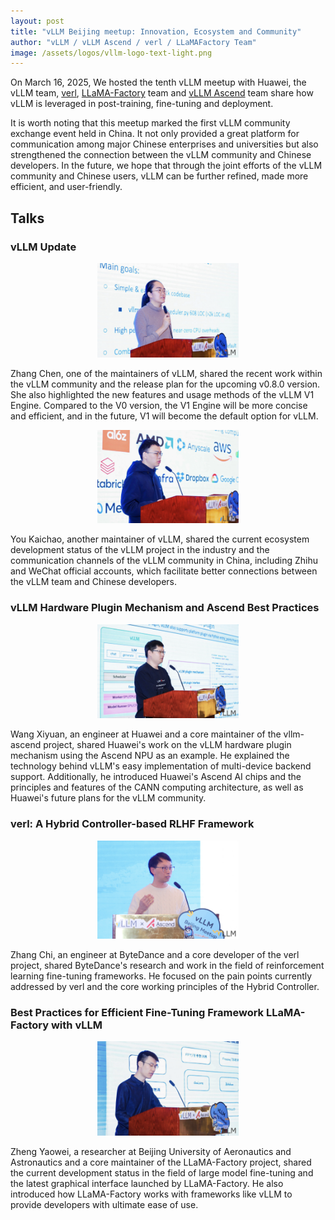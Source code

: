 ```yaml
---
layout: post
title: "vLLM Beijing meetup: Innovation, Ecosystem and Community"
author: "vLLM / vLLM Ascend / verl / LLaMAFactory Team"
image: /assets/logos/vllm-logo-text-light.png
---
```


On March 16, 2025, We hosted the tenth vLLM meetup with Huawei, the vLLM team, [verl](https://github.com/volcengine/verl), [LLaMA-Factory](https://github.com/hiyouga/LLaMA-Factory) team and [vLLM Ascend](https://github.com/vllm-project/vllm-ascend) team share how vLLM is leveraged in post-training, fine-tuning and deployment.

It is worth noting that this meetup marked the first vLLM community exchange event held in China. It not only provided a great platform for communication among major Chinese enterprises and universities but also strengthened the connection between the vLLM community and Chinese developers. In the future, we hope that through the joint efforts of the vLLM community and Chinese users, vLLM can be further refined, made more efficient, and user-friendly.

## Talks

### vLLM Update

<p align="center">
    <picture>
    <img src="/assets/figures/vllm-2025-beijing-meetup/1.png" width="45%">
    </picture>
</p>

Zhang Chen, one of the maintainers of vLLM, shared the recent work within the vLLM community and the release plan for the upcoming v0.8.0 version. She also highlighted the new features and usage methods of the vLLM V1 Engine. Compared to the V0 version, the V1 Engine will be more concise and efficient, and in the future, V1 will become the default option for vLLM.

<p align="center">
    <picture>
    <img src="/assets/figures/vllm-2025-beijing-meetup/2.png" width="45%">
    </picture>
</p>

You Kaichao, another maintainer of vLLM, shared the current ecosystem development status of the vLLM project in the industry and the communication channels of the vLLM community in China, including Zhihu and WeChat official accounts, which facilitate better connections between the vLLM team and Chinese developers.

### vLLM Hardware Plugin Mechanism and Ascend Best Practices

<p align="center">
    <picture>
    <img src="/assets/figures/vllm-2025-beijing-meetup/3.png" width="45%">
    </picture>
</p>

Wang Xiyuan, an engineer at Huawei and a core maintainer of the vllm-ascend project, shared Huawei's work on the vLLM hardware plugin mechanism using the Ascend NPU as an example. He explained the technology behind vLLM's easy implementation of multi-device backend support. Additionally, he introduced Huawei's Ascend AI chips and the principles and features of the CANN computing architecture, as well as Huawei's future plans for the vLLM community.

### verl: A Hybrid Controller-based RLHF Framework

<p align="center">
    <picture>
    <img src="/assets/figures/vllm-2025-beijing-meetup/4.png" width="45%">
    </picture>
</p>

Zhang Chi, an engineer at ByteDance and a core developer of the verl project, shared ByteDance's research and work in the field of reinforcement learning fine-tuning frameworks. He focused on the pain points currently addressed by verl and the core working principles of the Hybrid Controller.

### Best Practices for Efficient Fine-Tuning Framework LLaMA-Factory with vLLM

<p align="center">
    <picture>
    <img src="/assets/figures/vllm-2025-beijing-meetup/5.png" width="45%">
    </picture>
</p>

Zheng Yaowei, a researcher at Beijing University of Aeronautics and Astronautics and a core maintainer of the LLaMA-Factory project, shared the current development status in the field of large model fine-tuning and the latest graphical interface launched by LLaMA-Factory. He also introduced how LLaMA-Factory works with frameworks like vLLM to provide developers with ultimate ease of use.
